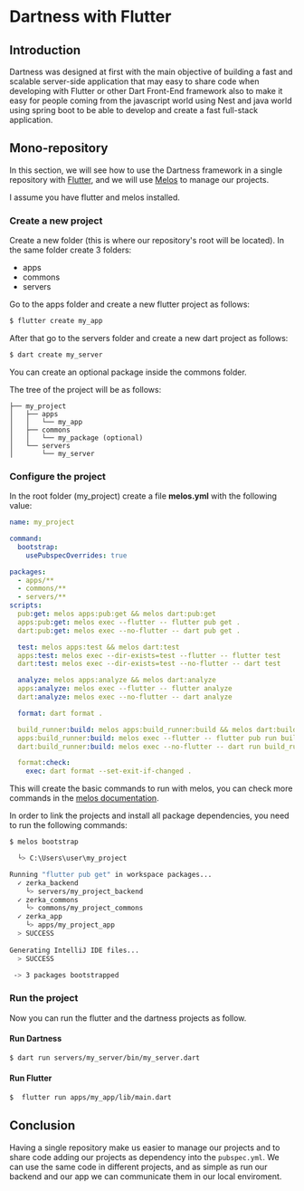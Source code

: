 # Dartness with Flutter

## Introduction

Dartness was designed at first with the main objective of building a fast and scalable server-side application that may
easy to share code when developing with Flutter or other Dart Front-End framework also to make it easy for people coming
from the javascript world using Nest and java world using spring boot to be able to develop and create a fast full-stack
application.

## Mono-repository

In this section, we will see how to use the Dartness framework in a single repository
with [Flutter](https://flutter.dev/), and we will use [Melos](https://melos.invertase.dev/) to manage our projects.

I assume you have flutter and melos installed.

### Create a new project

Create a new folder (this is where our repository's root will be located).
In the same folder create 3 folders:

- apps
- commons
- servers

Go to the apps folder and create a new flutter project as follows:

```bash
$ flutter create my_app
```

After that go to the servers folder and create a new dart project as follows:

```bash
$ dart create my_server
```

You can create an optional package inside the commons folder.

The tree of the project will be as follows:

```
├── my_project
│   ├── apps
│   │   └── my_app
│   ├── commons
│   │   └── my_package (optional)
│   └── servers
│       └── my_server
```

### Configure the project

In the root folder (my_project) create a file **melos.yml** with the following value:

```yaml
name: my_project

command:
  bootstrap:
    usePubspecOverrides: true

packages:
  - apps/**
  - commons/**
  - servers/**
scripts:
  pub:get: melos apps:pub:get && melos dart:pub:get
  apps:pub:get: melos exec --flutter -- flutter pub get .
  dart:pub:get: melos exec --no-flutter -- dart pub get .

  test: melos apps:test && melos dart:test
  apps:test: melos exec --dir-exists=test --flutter -- flutter test
  dart:test: melos exec --dir-exists=test --no-flutter -- dart test

  analyze: melos apps:analyze && melos dart:analyze
  apps:analyze: melos exec --flutter -- flutter analyze
  dart:analyze: melos exec --no-flutter -- dart analyze

  format: dart format .

  build_runner:build: melos apps:build_runner:build && melos dart:build_runner:build
  apps:build_runner:build: melos exec --flutter -- flutter pub run build_runner build --delete-conflicting-outputs
  dart:build_runner:build: melos exec --no-flutter -- dart run build_runner build --delete-conflicting-outputs

  format:check:
    exec: dart format --set-exit-if-changed .

```

This will create the basic commands to run with melos, you can check more commands in
the [melos documentation](https://melos.invertase.dev/docs/).

In order to link the projects and install all package dependencies, you need to run the following commands:

```bash
$ melos bootstrap

  └> C:\Users\user\my_project

Running "flutter pub get" in workspace packages...
  ✓ zerka_backend
    └> servers/my_project_backend
  ✓ zerka_commons
    └> commons/my_project_commons
  ✓ zerka_app
    └> apps/my_project_app           
  > SUCCESS                     
                                
Generating IntelliJ IDE files...
  > SUCCESS

 -> 3 packages bootstrapped

```

### Run the project

Now you can run the flutter and the dartness projects as follow.

#### Run Dartness

```bash
$ dart run servers/my_server/bin/my_server.dart
```

#### Run Flutter

```bash
$  flutter run apps/my_app/lib/main.dart
```

## Conclusion

Having a single repository make us easier to manage our projects and to share code adding our projects as dependency
into the `pubspec.yml`. We can use the same code in different projects, and as simple as run our backend and our app we
can communicate them in our local enviroment.